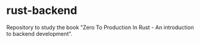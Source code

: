 # rust-backend

Repository to study the book "Zero To Production In Rust - An introduction to backend development".
